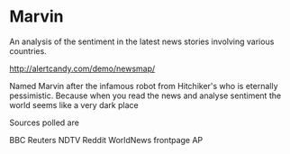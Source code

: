 # Marvin
An analysis of the sentiment in the latest news stories involving various countries. 

http://alertcandy.com/demo/newsmap/


Named Marvin after the infamous robot from Hitchiker's who is eternally pessimistic. 
Because when you read the news and analyse sentiment the world seems like a very dark place


Sources polled are

BBC
Reuters
NDTV
Reddit WorldNews frontpage
AP

